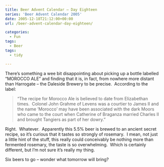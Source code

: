 ```yaml
---
title: Beer Advent Calendar – Day Eighteen
series: 'Beer Advent Calendar 2005'
date: 2005-12-18T21:12:00+00:00
url: /beer-advent-calendar-day-eighteen/

categories:
  - Fun
tags:
  - Beer
tags:
  - tidy

---
```

There’s something a wee bit disappointing about picking up a bottle labelled &#8220;MOROCCO ALE&#8221; and finding that it is, in fact, from nowhere more distant than Harrogate &#8211; the Daleside Brewery to be precise.  According to the label:

> &#8220;The recipe for Morocco Ale is believed to date from Elizabethan times.  Colonel John Grahme of Levens was a courtier to James II and the name &#8216;Morocco’ may have been associated with the dark Moors who came to the court when Catherine of Braganza married Charles II and brought Tangiers as part of her dowry.&#8221;

Right.  Whatever.  Apparently this 5.5% beer is brewed to an ancient secret recipe, so it’s curious that it tastes so strongly of rosemary.  I mean, not just a little hint of the stuff, this really could conceivably be nothing more than fermented rosemary, the taste is so overwhelming.  Which is certainly different, but I’m not sure it’s really my thing.

Six beers to go &#8211; wonder what tomorrow will bring?